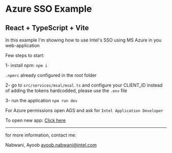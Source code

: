 # Azure SSO Example

## React + TypeScript + Vite

In this example I'm showing how to use Intel's SSO using MS Azure in you web-application

Few steps to start:

1- install npm: `npm i`

`.npmrc` already configured in the root folder

2- go to `src/services/msal/msal.ts` and configure your CLIENT_ID
instead of adding the tokens hardcodded, please use the `.env` file

3- run the application `npm run dev`


For Azure permissions open AGS and ask for `Intel Application Developer`

To open new app: [Click here](https://portal.azure.com/#blade/Microsoft_AAD_IAM/ActiveDirectoryMenuBlade/RegisteredApps)

------

for more information, contact me:

Nabwani, Ayoob <ayoob.nabwani@intel.com>
